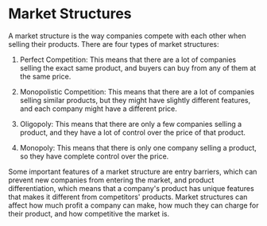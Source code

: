# Market Structures

A market structure is the way companies compete with each other when selling their products. There are four types of market structures:

1. Perfect Competition: This means that there are a lot of companies selling the exact same product, and buyers can buy from any of them at the same price.

2. Monopolistic Competition: This means that there are a lot of companies selling similar products, but they might have slightly different features, and each company might have a different price.

3. Oligopoly: This means that there are only a few companies selling a product, and they have a lot of control over the price of that product.

4. Monopoly: This means that there is only one company selling a product, so they have complete control over the price.

Some important features of a market structure are entry barriers, which can prevent new companies from entering the market, and product differentiation, which means that a company's product has unique features that makes it different from competitors' products. Market structures can affect how much profit a company can make, how much they can charge for their product, and how competitive the market is.
